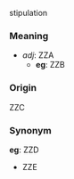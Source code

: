 stipulation
### Meaning
+ _adj_: ZZA
    + __eg__: ZZB

### Origin

ZZC

### Synonym

__eg__: ZZD

+ ZZE



